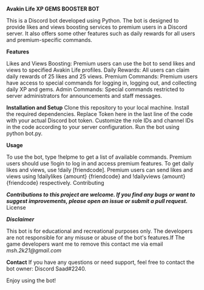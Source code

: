 **Avakin Life XP GEMS BOOSTER BOT**

This is a Discord bot developed using Python. The bot is designed to provide likes and views boosting services to premium users in a Discord server. It also offers some other features such as daily rewards for all users and premium-specific commands.

**Features**

  Likes and Views Boosting: Premium users can use the bot to send likes and views to specified Avakin Life profiles.
  Daily Rewards: All users can claim daily rewards of 25 likes and 25 views.
  Premium Commands: Premium users have access to special commands for logging in, logging out, and collecting daily XP and gems.
  Admin Commands: Special commands restricted to server administrators for announcements and staff messages.


**Installation and Setup**
  Clone this repository to your local machine.
  Install the required dependencies.
  Replace Token here in the last line of the code with your actual Discord bot token.
  Customize the role IDs and channel IDs in the code according to your server configuration.
  Run the bot using python bot.py.


**Usage**

  To use the bot, type !helpme to get a list of available commands.
  Premium users should use !login to log in and access premium features.
  To get daily likes and views, use !daily [friendcode].
  Premium users can send likes and views using !dailylikes {amount} {friendcode} and !dailyviews {amount} {friendcode} respectively.
  Contributing


**_Contributions to this project are welcome. If you find any bugs or want to suggest improvements, please open an issue or submit a pull request._**
License

**_Disclaimer_**

This bot is for educational and recreational purposes only. The developers are not responsible for any misuse or abuse of the bot's features.If The game developers want me to remove this contact me via email _msh.2k21@gmail.com_

**Contact**
If you have any questions or need support, feel free to contact the bot owner: Discord Saad#2240.

Enjoy using the bot!
